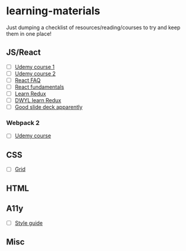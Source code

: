 # learning-materials
Just dumping a checklist of resources/reading/courses to try and keep them in one place!

## JS/React

- [ ] [Udemy course 1](https://www.udemy.com/react-redux/learn/v4/)
- [ ] [Udemy course 2](https://www.udemy.com/react-redux-tutorial/learn/v4/)
- [ ] [React FAQ](https://reactfaq.site/)
- [ ] [React fundamentals](https://reacttraining.com/online/react-fundamentals)
- [ ] [Learn Redux](https://learnredux.com/)
- [ ] [DWYL learn Redux](https://github.com/dwyl/learn-redux/blob/master/README.md)
- [ ] [Good slide deck apparently](https://t.co/oDAm1uH3sd)

### Webpack 2

- [ ] [Udemy course](https://www.udemy.com/webpack-2-the-complete-developers-guide/learn/v4/)

## CSS

- [ ] [Grid](https://egghead.io/courses/build-complex-layouts-with-css-grid-layout)

## HTML

## A11y

- [ ] [Style guide](https://t.co/f5qsUApwAu)

## Misc


